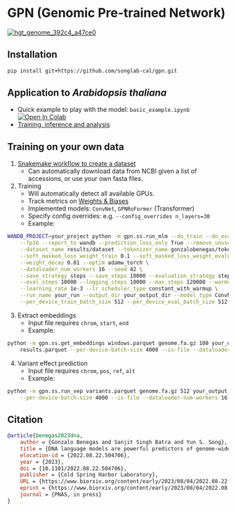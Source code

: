 # GPN (Genomic Pre-trained Network)
[![hgt_genome_392c4_a47ce0](https://user-images.githubusercontent.com/5766420/228109137-85d48559-d1ae-4c9a-94b5-c79fc06ad45d.png)](  https://genome.ucsc.edu/s/gbenegas/gpn-arabidopsis)


## Installation
```bash
pip install git+https://github.com/songlab-cal/gpn.git
```

## Application to *Arabidopsis thaliana*
* Quick example to play with the model: `basic_example.ipynb` [![Open In Colab](https://colab.research.google.com/assets/colab-badge.svg)](https://colab.research.google.com/github/songlab-cal/gpn/blob/main/basic_example.ipynb)
* [Training, inference and analysis](analysis/arabidopsis)

## Training on your own data
1. [Snakemake workflow to create a dataset](workflow/make_dataset)
    - Can automatically download data from NCBI given a list of accessions, or use your own fasta files.
2. Training
    - Will automatically detect all available GPUs.
    - Track metrics on [Weights & Biases](https://wandb.ai/)
    - Implemented models: `ConvNet`, `GPNRoFormer` (Transformer)
    - Specify config overrides: e.g. `--config_overrides n_layers=30`
    - Example:
```bash
WANDB_PROJECT=your_project python -m gpn.ss.run_mlm --do_train --do_eval \
    --fp16 --report_to wandb --prediction_loss_only True --remove_unused_columns False \
    --dataset_name results/dataset --tokenizer_name gonzalobenegas/tokenizer-dna-mlm \
    --soft_masked_loss_weight_train 0.1 --soft_masked_loss_weight_evaluation 0.0 \
    --weight_decay 0.01 --optim adamw_torch \
    --dataloader_num_workers 16 --seed 42 \
    --save_strategy steps --save_steps 10000 --evaluation_strategy steps \
    --eval_steps 10000 --logging_steps 10000 --max_steps 120000 --warmup_steps 1000 \
    --learning_rate 1e-3 --lr_scheduler_type constant_with_warmup \
    --run_name your_run --output_dir your_output_dir --model_type ConvNet \
    --per_device_train_batch_size 512 --per_device_eval_batch_size 512 --gradient_accumulation_steps 1
```
3. Extract embeddings
    - Input file requires `chrom`, `start`, `end`
    - Example:
```bash
python -m gpn.ss.get_embeddings windows.parquet genome.fa.gz 100 your_output_dir \
    results.parquet --per-device-batch-size 4000 --is-file --dataloader-num-workers 16
```
4. Variant effect prediction
    - Input file requires `chrom`, `pos`, `ref`, `alt`
    - Example:
```bash
python -m gpn.ss.run_vep variants.parquet genome.fa.gz 512 your_output_dir results.parquet \
    --per-device-batch-size 4000 --is-file --dataloader-num-workers 16
```

## Citation
```bibtex
@article{benegas2023dna,
	author = {Gonzalo Benegas and Sanjit Singh Batra and Yun S. Song},
	title = {DNA language models are powerful predictors of genome-wide variant effects},
	elocation-id = {2022.08.22.504706},
	year = {2023},
	doi = {10.1101/2022.08.22.504706},
	publisher = {Cold Spring Harbor Laboratory},
	URL = {https://www.biorxiv.org/content/early/2023/08/04/2022.08.22.504706},
	eprint = {https://www.biorxiv.org/content/early/2023/08/04/2022.08.22.504706.full.pdf},
	journal = {PNAS, in press}
}
```
